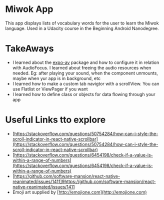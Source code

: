 # Miwok App

This app displays lists of vocabulary words for the user to learn the Miwok language. Used in a Udacity course in the Beginning Android Nanodegree.

# TakeAways
- I learned about the [expo-av](https://docs.expo.dev/versions/v42.0.0/sdk/audio/#installation) package and how to configure it in relation with AudioFocus. I learned about freeing the audio resources when needed. Eg: after playing your sound, when the component unmounts, maybe when yur app is in background, etc
- I learned how to make a custom tab navigtor with a scrollView. You can use Flatlist or ViewPager if you want
- I learned how to define class or objects for data flowing through your app

# Useful Links tto explore
- [https://stackoverflow.com/questions/50754284/how-can-i-style-the-scroll-indicator-in-react-native-scrollbar](https://stackoverflow.com/questions/50754284/how-can-i-style-the-scroll-indicator-in-react-native-scrollbar)
- [https://stackoverflow.com/questions/6454198/check-if-a-value-is-within-a-range-of-numbers](https://stackoverflow.com/questions/6454198/check-if-a-value-is-within-a-range-of-numbers)
- [https://github.com/software-mansion/react-native-reanimated/issues/1411]9https://github.com/software-mansion/react-native-reanimated/issues/1411
- Emoji art supplied by [http://emojione.com](http://emojione.com)